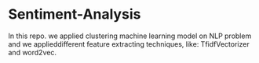 # Sentiment-Analysis
In this repo. we applied clustering machine learning model on NLP problem and we applieddifferent feature extracting techniques, like: TfidfVectorizer and word2vec.

